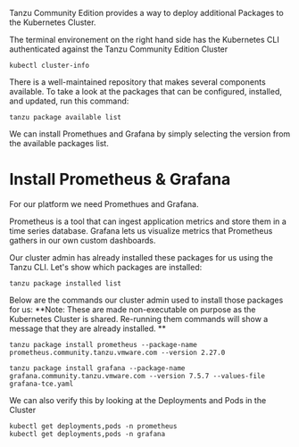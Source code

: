 Tanzu Community Edition provides a way to deploy additional Packages to the Kubernetes Cluster.

The terminal environement on the right hand side has the Kubernetes CLI authenticated against the Tanzu Community Edition Cluster

```execute
kubectl cluster-info
```

There is a well-maintained repository that makes several components available.
To take a look at the packages that can be configured, installed, and updated, run this command:

```execute
tanzu package available list 
```

We can install Promethues and Grafana by simply selecting the version from the available packages list. 

# Install Prometheus & Grafana

For our platform we need Promethues and Grafana.

Prometheus is a tool that can ingest application metrics and store them in a time series database.
Grafana lets us visualize metrics that Prometheus gathers in our own custom dashboards.

Our cluster admin has already installed these packages for us using the Tanzu CLI.
Let's show which packages are installed:

```execute
tanzu package installed list
```

Below are the commands our cluster admin used to install those packages for us:
**Note: These are made non-executable on purpose as the Kubernetes Cluster is shared. Re-running them commands will show a message that they are already installed. **
```
tanzu package install prometheus --package-name prometheus.community.tanzu.vmware.com --version 2.27.0 
```
```
tanzu package install grafana --package-name grafana.community.tanzu.vmware.com --version 7.5.7 --values-file grafana-tce.yaml 
```

We can also verify this by looking at the Deployments and Pods in the Cluster

```execute
kubectl get deployments,pods -n prometheus
kubectl get deployments,pods -n grafana
```

